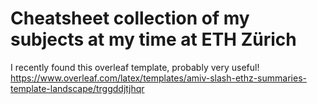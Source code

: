 # Cheatsheet collection of my subjects at my time at ETH Zürich

I recently found this overleaf template, probably very useful!  
https://www.overleaf.com/latex/templates/amiv-slash-ethz-summaries-template-landscape/trggddjtjhqr
